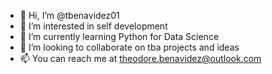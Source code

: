 - 👋 Hi, I’m @tbenavidez01
- 👀 I’m interested in self development
- 🌱 I’m currently learning Python for Data Science
- 💞️ I’m looking to collaborate on tba projects and ideas
- 📫 You can reach me at theodore.benavidez@outlook.com

<!---
tbenavidez01/tbenavidez01 is a ✨ special ✨ repository because its `README.md` (this file) appears on your GitHub profile.
You can click the Preview link to take a look at your changes.
--->
